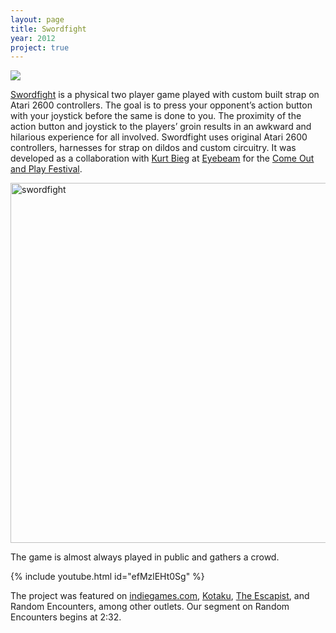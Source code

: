 ```yaml
---
layout: page
title: Swordfight
year: 2012
project: true
---
```


![](http://28.media.tumblr.com/tumblr_m2xw79xBzC1ruobkyo1_1280.jpg)

[Swordfight](http://swordfightgame.tumblr.com/) is a physical two player game played with custom built strap on Atari 2600 controllers. The goal is to press your opponent’s action button with your joystick before the same is done to you. The proximity of the action button and joystick to the players’ groin results in an awkward and hilarious experience for all involved. Swordfight uses original Atari 2600 controllers, harnesses for strap on dildos and custom circuitry. It was developed as a collaboration with [Kurt Bieg](http://thinkbieg.com/) at [Eyebeam](http://eyebeam.org/) for the [Come Out and Play Festival](http://www.comeoutandplay.org/).

<a data-flickr-embed="true" href="https://www.flickr.com/photos/jasoneppink/7749713460" title="swordfight"><img src="https://farm9.staticflickr.com/8429/7749713460_a9d6c148a0_b.jpg" width="1024" height="576" alt="swordfight"></a><script async src="//embedr.flickr.com/assets/client-code.js" charset="utf-8"></script>

The game is almost always played in public and gathers a crowd. 

{% include youtube.html id="efMzlEHt0Sg" %}

The project was featured on [indiegames.com](http://indiegames.com/2012/04/kurt_bieg_and_ramsey_nasser_on.html), [Kotaku](http://kotaku.com/5904517/using-strap+on-joysticks-to-fight-with-fake-dicks), [The Escapist](http://www.escapistmagazine.com/news/view/116917-Behold-the-Magnificently-Awkward-Atari-Strap-On-Swordfighting-Game), and Random Encounters, among other outlets. Our segment on Random Encounters begins at 2:32.